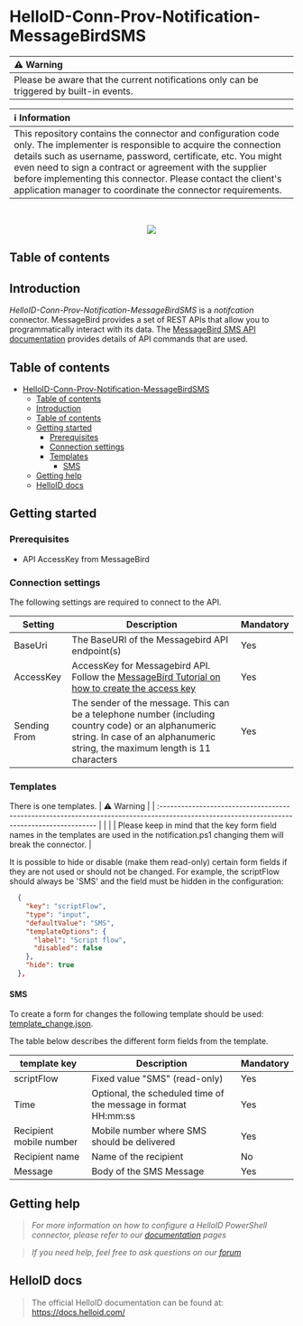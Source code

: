 # HelloID-Conn-Prov-Notification-MessageBirdSMS

| :warning: Warning |
|:---------------------------|
| Please be aware that the current notifications only can be triggered by built-in events.  |

| :information_source: Information |
|:---------------------------|
| This repository contains the connector and configuration code only. The implementer is responsible to acquire the connection details such as username, password, certificate, etc. You might even need to sign a contract or agreement with the supplier before implementing this connector. Please contact the client's application manager to coordinate the connector requirements.       |
<br />
<p align="center"> 
  <img src="https://developers.messagebird.com/img/glyph.svg">
</p>

## Table of contents

## Introduction

_HelloID-Conn-Prov-Notification-MessageBirdSMS_ is a _notifcation_ connector. MessageBird provides a set of REST APIs that allow you to programmatically interact with its data. The [MessageBird SMS API documentation](https://developers.messagebird.com/api/sms-messaging/#api-endpoint) provides details of API commands that are used.

## Table of contents

- [HelloID-Conn-Prov-Notification-MessageBirdSMS](#helloid-conn-prov-notification-messagebirdsms)
  - [Table of contents](#table-of-contents)
  - [Introduction](#introduction)
  - [Table of contents](#table-of-contents-1)
  - [Getting started](#getting-started)
    - [Prerequisites](#prerequisites)
    - [Connection settings](#connection-settings)
    - [Templates](#templates)
      - [SMS](#sms)
  - [Getting help](#getting-help)
  - [HelloID docs](#helloid-docs)

## Getting started
### Prerequisites

  - API AccessKey from MessageBird  

### Connection settings

The following settings are required to connect to the API.

| Setting              | Description                                                | Mandatory |
| -------------------- | ---------------------------------------------------------  | --------- |
| BaseUri              | The BaseURI of the Messagebird API endpoint(s)             | Yes       |
| AccessKey            | AccessKey for Messagebird API. Follow the [MessageBird Tutorial on how to create the access key](https://developers.messagebird.com/tutorials/getting-started-101/)  | Yes       |
| Sending From         | The sender of the message. This can be a telephone number (including country code) or an alphanumeric string. In case of an alphanumeric string, the maximum length is 11 characters     | Yes       |

### Templates

There is one templates.
| :warning: Warning                                                                                                                           |
| :------------------------------------------------------------------------------------------------------------------------------------------ |
|                                                                                                                                             |
| Please keep in mind that the key form field names in the templates are used in the notification.ps1 changing them will break the connector. |

It is possible to hide or disable (make them read-only) certain form fields if they are not used or should not be changed. For example, the scriptFlow should always be 'SMS' and the field must be hidden in the configuration:

```JSON
  {
    "key": "scriptFlow",
    "type": "input",
    "defaultValue": "SMS",
    "templateOptions": {
      "label": "Script flow",
      "disabled": false
    },
    "hide": true
  },
```

#### SMS
To create a form for changes the following template should be used: [template_change.json](https://github.com/Tools4everBV/HelloID-Conn-Prov-Notification-MessageBirdSMS/blob/main/template_change.json).

The table below describes the different form fields from the template.

| template key              | Description                                                                      | Mandatory |
| ------------------------  | -------------------------------------------------------------------------------- | --------- |
| scriptFlow                | Fixed value "SMS" (read-only)                                                    | Yes       |
| Time                      | Optional, the scheduled time of the message in format HH:mm:ss                   | Yes       |
| Recipient mobile number   | Mobile number where SMS should be delivered                                      | Yes       |
| Recipient name            | Name of the recipient                                                            | No        |
| Message                   | Body of the SMS Message                                                          | Yes       |

## Getting help

> _For more information on how to configure a HelloID PowerShell connector, please refer to our [documentation](https://docs.helloid.com/en/provisioning/notifications--provisioning-/notification-systems--provisioning-) pages_

> _If you need help, feel free to ask questions on our [forum](https://forum.helloid.com/forum/helloid-connectors/provisioning/4929-helloid-conn-prov-notification-messagebirdsms)_

## HelloID docs

> The official HelloID documentation can be found at: https://docs.helloid.com/
